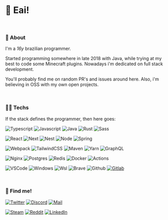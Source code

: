 <br />

<h1 align="left">👋 Eai!<img alt="" title="Views" align="right" src="https://komarev.com/ghpvc/?username=arthurfiorette&label=&style=flat-square&color=blueviolet" /></h1>

<br />

### 📔 About

I'm a _16y_ brazilian programmer.

Started programming somewhere in late 2018 with Java, while trying at my best to code some Minecraft plugins. 
Nowadays i'm dedicated on full stack development.

You'll probably find me on random PR's and issues around here. Also, i'm believing in OSS with my own open projects.

<br />

### 👨‍💻 Techs

If the stack defines the programmer, then here goes:

![Typescript](https://img.shields.io/badge/Typescript-black?style=flat-square&logo=typescript)
![Javascript](https://img.shields.io/badge/Javascript-black?style=flat-square&logo=javascript)
![Java](https://img.shields.io/badge/Java-black?style=flat-square&logo=java&logoColor=E42C2E)
![Rust](https://img.shields.io/badge/Rust-black?style=flat-square&logo=rust&logoColor=DD3516)
![Sass](https://img.shields.io/badge/Sass-black?style=flat-square&logo=sass)

![React](https://img.shields.io/badge/React-black?style=flat-square&logo=react)
![Next](https://img.shields.io/badge/Next-black?style=flat-square&logo=next.js)
![Nest](https://img.shields.io/badge/Nest-black?style=flat-square&logo=nestjs&logoColor=EA2845)
![Node](https://img.shields.io/badge/Node-black?style=flat-square&logo=node.js)
![Spring](https://img.shields.io/badge/Spring-black?style=flat-square&logo=spring)

![Webpack](https://img.shields.io/badge/Webpack-black?style=flat-square&logo=webpack)
![TailwindCSS](https://img.shields.io/badge/Tailwind%20CSS-black?style=flat-square&logo=tailwind-css)
![Maven](https://img.shields.io/badge/Maven-black?style=flat-square&logo=apache-maven&logoColor=C71A36)
![Yarn](https://img.shields.io/badge/Yarn-black?style=flat-square&logo=yarn)
![GraphQL](https://img.shields.io/badge/GraphQL-black?style=flat-square&logo=graphql&logoColor=D90092)

![Nginx](https://img.shields.io/badge/Nginx-black?style=flat-square&logo=nginx&logoColor=009639)
![Postgres](https://img.shields.io/badge/Postgres-black?style=flat-square&logo=postgresql)
![Redis](https://img.shields.io/badge/Redis-black?style=flat-square&logo=redis)
![Docker](https://img.shields.io/badge/Docker-black?style=flat-square&logo=docker)
![Actions](https://img.shields.io/badge/Actions-black?style=flat-square&logo=github-actions)

![VSCode](https://img.shields.io/badge/VSCode-black?style=flat-square&logo=visual-studio-code&logoColor=2D9EE9)
<span title="Yeah i know">
![Windows](https://img.shields.io/badge/Windows-black?style=flat-square&logo=windows&logoColor=0174CF)
</span> <span title="Linux with games">
![Wsl](https://img.shields.io/badge/Wsl-black?style=flat-square&logo=linux)
</span> <span title="I use brave, btw">
![Brave](https://img.shields.io/badge/Brave-black?style=flat-square&logo=brave)
</span>
![Github](https://img.shields.io/badge/Github-black?style=flat-square&logo=github)
[![Gitlab](https://img.shields.io/badge/Gitlab-black?style=flat-square&logo=gitlab)](https://gitlab.com/arthurfiorette)

<br />

### 🔎 Find me!

[![Twitter](https://img.shields.io/badge/Twitter-black?style=flat-square&logo=twitter)](https://twitter.com/arthurfiorette)
[![Discord](https://img.shields.io/badge/Discord-black?style=flat-square&logo=discord)](https://discordapp.com/users/339896687466381312)
[![Mail](https://img.shields.io/badge/Mail-black?style=flat-square&logo=gmail)](mailto://github@arthur.place)

[![Steam](https://img.shields.io/badge/Steam-black?style=flat-square&logo=steam)](https://steamcommunity.com/profiles/76561198850668121)
[![Reddit](https://img.shields.io/badge/Reddit-black?style=flat-square&logo=reddit)](https://www.reddit.com/user/Hazork_)
[![LinkedIn](https://img.shields.io/badge/LinkedIn-black?style=flat-square&logo=linkedIn&logoColor=0073B1)](https://steamcommunity.com/profiles/76561198850668121)

<br />
